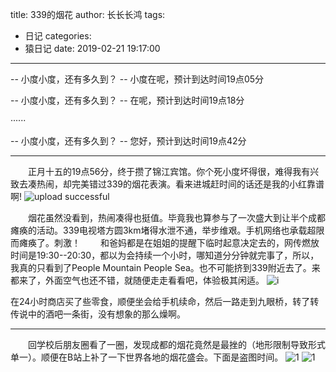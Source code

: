 title: 339的烟花
author: 长长长鸿
tags:
  - 日记
categories:
  - 猿日记
date: 2019-02-21 19:17:00
---
-- 小度小度，还有多久到？
-- 小度在呢，预计到达时间19点05分

-- 小度小度，还有多久到？
-- 在呢，预计到达时间19点18分

······

-- 小度小度，还有多久到？
-- 您好，预计到达时间19点42分

***
　　正月十五的19点56分，终于攒了锦江宾馆。你个死小度坏得很，难得我有兴致去凑热闹，却完美错过339的烟花表演。看来进城赶时间的话还是我的小红靠谱啊!
![upload successful](/images/images/bike.png)

　　烟花虽然没看到，热闹凑得也挺值。毕竟我也算参与了一次盛大到让半个成都瘫痪的活动。339电视塔方圆3km堵得水泄不通，举步维艰。手机网络也承载超限而瘫痪了。刺激！
　　和爸妈都是在姐姐的提醒下临时起意决定去的，网传燃放时间是19:30--20:30，都以为会持续一个小时，哪知道分分钟就完事了，所以，我真的只看到了People Mountain People Sea。也不可能挤到339附近去了。来都来了，外面空气也还不错，就随便走走看看吧，体验极其闲适。
![i](/images/19-2-21/shop.jpg)

在24小时商店买了些零食，顺便坐会给手机续命，然后一路走到九眼桥，转了转传说中的酒吧一条街，没有想象的那么燥啊。

***
　　回学校后朋友圈看了一圈，发现成都的烟花竟然是最挫的（地形限制导致形式单一）。顺便在B站上补了一下世界各地的烟花盛会。下面是盗图时间。
![1](/images/19-2-21/1.jpg)
![1](/images/19-2-21/2.jpg)